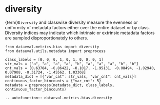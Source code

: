 # diversity

{term}`Diversity` and classwise diversity measure the evenness or uniformity of metadata
factors either over the entire dataset or by class. Diversity indices may
indicate which intrinsic or extrinsic metadata factors are sampled
disproportionately to others.

```{testsetup}
from dataeval.metrics.bias import diversity
from dataeval.utils.metadata import preprocess

class_labels = [0, 0, 0, 1, 0, 1, 0, 0, 0, 1]
str_vals = ["a", "a", "a", "a", "b", "a", "a", "a", "b", "b"]
cnt_vals = [0.63784, -0.86422, -0.1017, -1.95131, -0.08494, -1.02940, 0.07908, -0.31724, -1.45562, 1.03368]
metadata_dict = [{"var_cat": str_vals, "var_cnt": cnt_vals}]
continuous_factor_bincounts = {"var_cnt": 5}
metadata = preprocess(metadata_dict, class_labels, continuous_factor_bincounts)
```

```{eval-rst}
.. autofunction:: dataeval.metrics.bias.diversity
```
